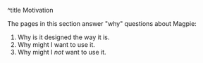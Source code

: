 ^title Motivation

The pages in this section answer "why" questions about Magpie:

1. Why is it designed the way it is.
2. Why might I want to use it.
3. Why might I *not* want to use it.
